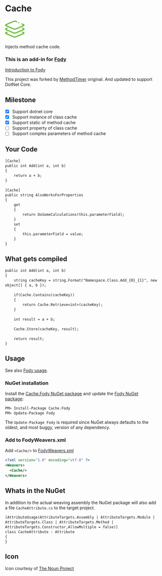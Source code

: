 # Cache

<img src="https://github.com/KevinYeti/Cache/raw/master/icon.png" width="64">

Injects method cache code.

### This is an add-in for [Fody](https://github.com/Fody/Fody/)
[Introduction to Fody](http://github.com/Fody/Fody/wiki/SampleUsage)

This project was forked by [MethodTimer](https://github.com/Fody/MethodTimer) original.
And updated to support DotNet Core.

## Milestone
- [x] Support dotnet core
- [x] Support instance of class cache
- [x] Support static of method cache
- [ ] Support property of class cache
- [ ] Support complex parameters of method cache

## Your Code

	[Cache]
	public int Add(int a, int b)
	{
		return a + b;
	}

	[Cache]
	public string AlsoWorksForProperties
	{
		get
		{
			return DoSomeCalculations(this.parameterField);
		}
		set
		{
			this.parameterField = value;
		}
	}

## What gets compiled

	public int Add(int a, int b)
	{
		string cacheKey = string.Format("Namespace.Class.Add_{0}_{1}", new object[] { a, b });
	
		if(Cache.Contains(cacheKey))
		{
			return Cache.Retrieve<int>(cacheKey);
		}
		
		int result = a + b;
		
		Cache.Store(cacheKey, result);
		
		return result;
	}
  

## Usage

See also [Fody usage](https://github.com/Fody/Fody#usage).


### NuGet installation

Install the [Cache.Fody NuGet package](https://nuget.org/packages/Cache.Fody/) and update the [Fody NuGet package](https://nuget.org/packages/Fody/):

```
PM> Install-Package Cache.Fody
PM> Update-Package Fody
```

The `Update-Package Fody` is required since NuGet always defaults to the oldest, and most buggy, version of any dependency.


### Add to FodyWeavers.xml

Add `<Cache/>` to [FodyWeavers.xml](https://github.com/Fody/Fody#add-fodyweaversxml)

```xml
<?xml version="1.0" encoding="utf-8" ?>
<Weavers>
  <Cache/>
</Weavers>
```

## Whats in the NuGet

In addition to the actual weaving assembly the NuGet package will also add a file `CacheAttribute.cs` to the target project.

```
[AttributeUsage(AttributeTargets.Assembly | AttributeTargets.Module | AttributeTargets.Class | AttributeTargets.Method | AttributeTargets.Constructor,AllowMultiple = false)]
class CacheAttribute : Attribute
{
}
```

## Icon

Icon courtesy of [The Noun Project](http://thenounproject.com)